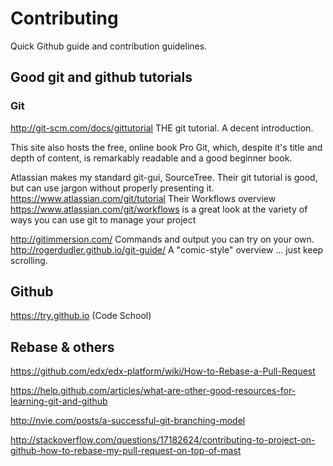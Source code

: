 # Contributing

Quick Github guide and contribution guidelines.

## Good git and github tutorials

### Git

http://git-scm.com/docs/gittutorial THE git tutorial. A decent introduction.

This site also hosts the free, online book Pro Git, which, despite it's title and depth of content, is remarkably readable and a good beginner book.  

Atlassian makes my standard git-gui, SourceTree.  Their git tutorial is good, but can use jargon without properly presenting it.
https://www.atlassian.com/git/tutorial Their Workflows overview https://www.atlassian.com/git/workflows is a great
look at the variety of ways you can use git to manage your project

http://gitimmersion.com/  Commands and output you can try on your own.
http://rogerdudler.github.io/git-guide/  A "comic-style" overview ... just keep
scrolling.


## Github
https://try.github.io (Code School)

## Rebase & others
https://github.com/edx/edx-platform/wiki/How-to-Rebase-a-Pull-Request

https://help.github.com/articles/what-are-other-good-resources-for-learning-git-and-github

http://nvie.com/posts/a-successful-git-branching-model

http://stackoverflow.com/questions/17182624/contributing-to-project-on-github-how-to-rebase-my-pull-request-on-top-of-mast
